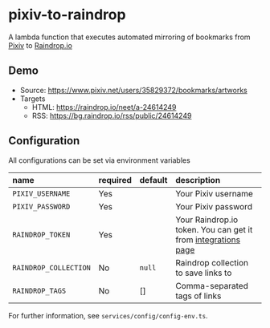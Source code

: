 # pixiv-to-raindrop

A lambda function that executes automated mirroring of bookmarks from [Pixiv](https://pixiv.net) to [Raindrop.io](https://raindrop.io)

## Demo

- Source: https://www.pixiv.net/users/35829372/bookmarks/artworks
- Targets
  - HTML: https://raindrop.io/neet/a-24614249
  - RSS: https://bg.raindrop.io/rss/public/24614249

## Configuration

All configurations can be set via environment variables

| name                  | required | default | description                                                                                                    |
| :-------------------- | :------- | :------ | :------------------------------------------------------------------------------------------------------------- |
| `PIXIV_USERNAME`      | Yes      |         | Your Pixiv username                                                                                            |
| `PIXIV_PASSWORD`      | Yes      |         | Your Pixiv password                                                                                            |
| `RAINDROP_TOKEN`      | Yes      |         | Your Raindrop.io token. You can get it from [integrations page](https://app.raindrop.io/settings/integrations) |
| `RAINDROP_COLLECTION` | No       | `null`  | Raindrop collection to save links to                                                                           |
| `RAINDROP_TAGS`       | No       | []      | Comma-separated tags of links                                                                                  |

For further information, see `services/config/config-env.ts`.
